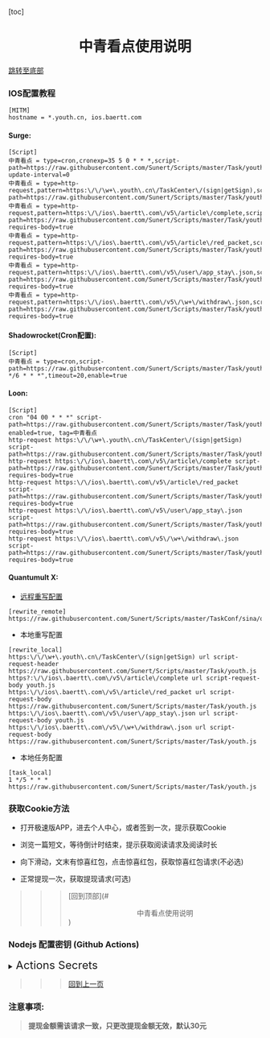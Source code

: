 
  [toc]  

 #  <center> 中青看点使用说明 </center>

 [跳转至底部](#注意事项)

### IOS配置教程
 ```
[MITM]
hostname = *.youth.cn, ios.baertt.com 
 ```
#### Surge:
 
 ```
[Script]
中青看点 = type=cron,cronexp=35 5 0 * * *,script-path=https://raw.githubusercontent.com/Sunert/Scripts/master/Task/youth.js,script-update-interval=0
中青看点 = type=http-request,pattern=https:\/\/\w+\.youth\.cn\/TaskCenter\/(sign|getSign),script-path=https://raw.githubusercontent.com/Sunert/Scripts/master/Task/youth.js
中青看点 = type=http-request,pattern=https:\/\/ios\.baertt\.com\/v5\/article\/complete,script-path=https://raw.githubusercontent.com/Sunert/Scripts/master/Task/youth.js, requires-body=true
中青看点 = type=http-request,pattern=https:\/\/ios\.baertt\.com\/v5\/article\/red_packet,script-path=https://raw.githubusercontent.com/Sunert/Scripts/master/Task/youth.js, requires-body=true
中青看点 = type=http-request,pattern=https:\/\/ios\.baertt\.com\/v5\/user\/app_stay\.json,script-path=https://raw.githubusercontent.com/Sunert/Scripts/master/Task/youth.js, requires-body=true
中青看点 = type=http-request,pattern=https:\/\/ios\.baertt\.com\/v5\/\w+\/withdraw\.json,script-path=https://raw.githubusercontent.com/Sunert/Scripts/master/Task/youth.js, requires-body=true
```
#### Shadowrocket(Cron配置): 

```
[Script]
中青看点 = type=cron,script-path=https://raw.githubusercontent.com/Sunert/Scripts/master/Task/youth.js,cronexpr="1 */6 * * *",timeout=20,enable=true
```
####  Loon:
 
 ```
[Script]
cron "04 00 * * *" script-path=https://raw.githubusercontent.com/Sunert/Scripts/master/Task/youth.js, enabled=true, tag=中青看点
http-request https:\/\/\w+\.youth\.cn\/TaskCenter\/(sign|getSign) script-path=https://raw.githubusercontent.com/Sunert/Scripts/master/Task/youth.js
http-request https:\/\/ios\.baertt\.com\/v5\/article\/complete script-path=https://raw.githubusercontent.com/Sunert/Scripts/master/Task/youth.js, requires-body=true
http-request https:\/\/ios\.baertt\.com\/v5\/article\/red_packet script-path=https://raw.githubusercontent.com/Sunert/Scripts/master/Task/youth.js, requires-body=true
http-request https:\/\/ios\.baertt\.com\/v5\/user\/app_stay\.json script-path=https://raw.githubusercontent.com/Sunert/Scripts/master/Task/youth.js, requires-body=true
http-request https:\/\/ios\.baertt\.com\/v5\/\w+\/withdraw\.json script-path=https://raw.githubusercontent.com/Sunert/Scripts/master/Task/youth.js, requires-body=true
```
#### Quantumult X:
   * [远程重写配置](https://raw.githubusercontent.com/Sunert/Scripts/master/TaskConf/youth/qx_rewite.txt)
   
```
[rewrite_remote]
https://raw.githubusercontent.com/Sunert/Scripts/master/TaskConf/sina/qx_rewite.txt
```
   * 本地重写配置
   
```
[rewrite_local]
https:\/\/\w+\.youth\.cn\/TaskCenter\/(sign|getSign) url script-request-header https://raw.githubusercontent.com/Sunert/Scripts/master/Task/youth.js
https?:\/\/ios\.baertt\.com\/v5\/article\/complete url script-request-body youth.js
https:\/\/ios\.baertt\.com\/v5\/article\/red_packet url script-request-body https://raw.githubusercontent.com/Sunert/Scripts/master/Task/youth.js
https:\/\/ios\.baertt\.com\/v5\/user\/app_stay\.json url script-request-body youth.js
https:\/\/ios\.baertt\.com\/v5\/\w+\/withdraw\.json url script-request-body https://raw.githubusercontent.com/Sunert/Scripts/master/Task/youth.js
```
   * 本地任务配置
   
```
[task_local]
1 */5 * * * https://raw.githubusercontent.com/Sunert/Scripts/master/Task/youth.js
```
###  获取Cookie方法
  * 打开极速版APP，进去个人中心，或者签到一次，提示获取Cookie
  - 浏览一篇短文，等待倒计时结束，提示获取阅读请求及阅读时长
  * 向下滑动，文末有惊喜红包，点击惊喜红包，获取惊喜红包请求(不必选)
  - 正常提现一次，获取提现请求(可选)
  
 >>> [回到顶部](#<center> 中青看点使用说明 </center>)

### Nodejs 配置密钥 (Github Actions)

<details>

  <summary>
    <span style="font-size:22">
       Actions Secrets 
    </span>
  </summary>  

| Name | 脚本相关YML | Value分割符 | 必须 / 可选 | 注意事项及样式(其中"xxx"代表任意字符) |
| :-------: | :------: | :-------: | ------ | ------- |
| YOUTH_HEADER | <span style="font-size:18; color:#0000ff"> 中青看点 youth.yml </span> |  #  | 必须 | 请求地址:  "https://kd.youth.cn/TaskCenter/getSign"，  <br>中青签到请求头: { xxx } |
| YOUTH_ARTBODY | 同上 | & | 必须 | 请求地址: "https://ios.baertt.com/v5/article/complete"， <br>阅读请求体: p=xxx |
| YOUTH_REDBODY | 同上 | & | 必须 | 请求地址: "https://ios.baertt.com/v5/article/red_packet"， <br>惊喜红包请求体: p=xxx |
| YOUTH_TIME | 同上 | & | 必须 | 请求地址: "https://ios.baertt.com/v5/user/app_stay.json"，  <br>阅读时长请求体: p=xxx |
| YOUTH_NOTIFY_CONTROL | 同上 | true/false | 可选 | 中青通知开关 <br>默认当转盘次数为50或者100并且余额大于10元时推送通知 |
|  |  |  | - |  |
| YOUTH_READ | <span style="font-size:18; color:#0000ff">中青阅读 youth_read.yml</span> | &或者换行 | 必须 | 请求地址: "https://ios.baertt.com/v5/article/complete"，  <br>阅读请求体: p=xxx |
| YOUTH_START | <span style="font-size:18; color:#0000ff">中青浏览赚 youth_gain.yml</span> | & | 必须 | 请求地址: "https://ios.baertt.com/v5/task/browse_start.json"，  <br>阅读请求体: p=xxx |
| YOUTH_END | 同上 | & | 必须 | 请求地址: "https://ios.baertt.com/v5/task/browse_end.json"，  <br>阅读请求体: p=xxx |

</details>

 >>> [回到上一页](..)
 
### 注意事项:
 > __提现金额需该请求一致，只更改提现金额无效，默认30元__





  
  
  
  
  
